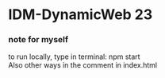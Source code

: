 # IDM-DynamicWeb 23


 ### **note for myself**
 
 to run locally, type in terminal: npm start  <br>
 Also other ways in the comment in index.html
